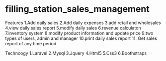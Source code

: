 # filling_station_sales_management
Features
1.Add daily sales
2.Add daily expenses
3.add retail and wholesales
4.view daily sales report
5.modify daily sales
6.revenue calculaton
7.inventory system
8.modify product information and update price
9.two types of users, admin and manager
10.print daily sales report
11. Get sales report of any time period.

Technoogy
1.Laravel
2.Mysql
3.Jquery
4.Html5
5.Css3
6.Boothstraps
